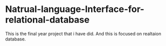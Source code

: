 Natrual-language-Interface-for-relational-database
==================================================

This is the final year project that i have did. And this is focused on realtaion database.
